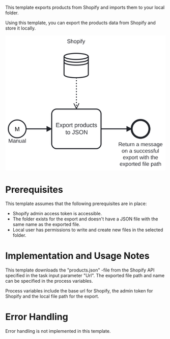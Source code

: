 This template exports products from Shopify and imports them to your local folder.

Using this template, you can export the products data from Shopify and store it locally.

![Template](assets/Shopify_to_JSON_-_Products.svg)

# Prerequisites

This template assumes that the following prerequisites are in place:

- Shopify admin access token is accessible.
- The folder exists for the export and doesn't have a JSON file with the same name as the exported file.
- Local user has permissions to write and create new files in the selected folder.

# Implementation and Usage Notes

This template downloads the "products.json" -file from the Shopify API specified in the task input parameter "Url". The exported file path and name can be specified in the process variables.

Process variables include the base url for Shopify, the admin token for Shopify and the local file path for the export.

# Error Handling

Error handling is not implemented in this template.
